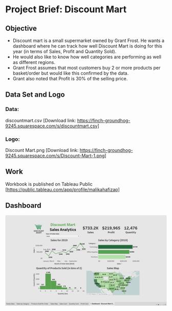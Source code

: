 # Project Brief: Discount Mart

## Objective
- Discount mart is a small supermarket owned by Grant Frost. He wants a dashboard where he can track how well Discount Mart is doing for this year (in terms of Sales, Profit and Quantity Sold).
- He would also like to know how well categories are performing as well as different regions.
- Grant Frost assumes that most customers buy 2 or more products per basket/order but would like this confirmed by the data.
- Grant also noted that Profit is 30% of the selling price.

## Data Set and Logo

### Data:
discountmart.csv [Download link: https://finch-groundhog-9245.squarespace.com/s/discountmart.csv]

### Logo:
Discount Mart.png [Download link: https://finch-groundhog-9245.squarespace.com/s/Discount-Mart-1.png]

## Work
Workbook is published on Tableau Public [https://public.tableau.com/app/profile/malikahafizap]

## Dashboard
![Screenshot](https://github.com/malikahafizap/Tableau/blob/main/%23Tableau-Projects/Discount-Mart-Sales-Analytics/1--Discount-Mart-Sales-Analytics-Dasboard.png)





